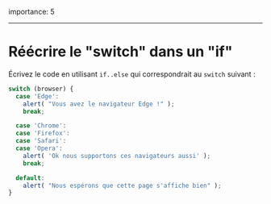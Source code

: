 importance: 5

---

# Réécrire le "switch" dans un "if"

Écrivez le code en utilisant `if..else` qui correspondrait au `switch` suivant :

```js
switch (browser) {
  case 'Edge':
    alert( "Vous avez le navigateur Edge !" );
    break;

  case 'Chrome':
  case 'Firefox':
  case 'Safari':
  case 'Opera':
    alert( 'Ok nous supportons ces navigateurs aussi' );
    break;

  default:
    alert( "Nous espérons que cette page s'affiche bien" );
}
```

